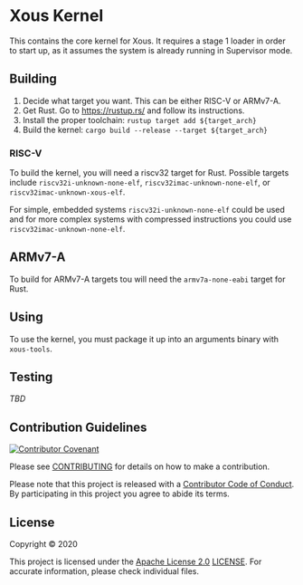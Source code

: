 <!--
SPDX-FileCopyrightText: 2020 Sean Cross <sean@xobs.io>
SPDX-FileCopyrightText: 2022 Foundation Devices, Inc <hello@foundationdevices.com>
SPDX-License-Identifier: Apache-2.0
-->


# Xous Kernel

This contains the core kernel for Xous.  It requires a stage 1 loader in
order to start up, as it assumes the system is already running in
Supervisor mode.

## Building

1. Decide what target you want.  This can be either RISC-V or ARMv7-A.
2. Get Rust.  Go to https://rustup.rs/ and follow its instructions.
3. Install the proper toolchain: `rustup target add ${target_arch}`
4. Build the kernel: `cargo build --release --target ${target_arch}`

### RISC-V

To build the kernel, you will need a riscv32 target for Rust.  Possible
targets include `riscv32i-unknown-none-elf`, `riscv32imac-unknown-none-elf`,
or `riscv32imac-unknown-xous-elf`.

For simple, embedded systems `riscv32i-unknown-none-elf` could be used and for
more complex systems with compressed instructions you could use
`riscv32imac-unknown-none-elf`.

## ARMv7-A

To build for ARMv7-A targets tou will need the `armv7a-none-eabi` target for
Rust.

## Using

To use the kernel, you must package it up into an arguments binary with
`xous-tools`.

## Testing

_TBD_

## Contribution Guidelines

[![Contributor Covenant](https://img.shields.io/badge/Contributor%20Covenant-v2.0%20adopted-ff69b4.svg)](../CODE_OF_CONDUCT.md)

Please see [CONTRIBUTING](../CONTRIBUTING.md) for details on
how to make a contribution.

Please note that this project is released with a
[Contributor Code of Conduct](../CODE_OF_CONDUCT.md).
By participating in this project you agree to abide its terms.

## License

Copyright © 2020

This project is licensed under the [Apache License 2.0](http://opensource.org/licenses/Apache-2.0) [LICENSE](LICENSE). For accurate information, please check individual files.
